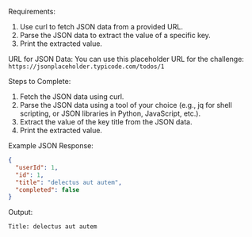 Requirements:

1. Use curl to fetch JSON data from a provided URL.
1. Parse the JSON data to extract the value of a specific key.
1. Print the extracted value.

URL for JSON Data:
You can use this placeholder URL for the challenge: `https://jsonplaceholder.typicode.com/todos/1`

Steps to Complete:

1. Fetch the JSON data using curl.
1. Parse the JSON data using a tool of your choice (e.g., jq for shell scripting, or JSON libraries in Python, JavaScript, etc.).
1. Extract the value of the key title from the JSON data.
1. Print the extracted value.

Example JSON Response:
```json
{
  "userId": 1,
  "id": 1,
  "title": "delectus aut autem",
  "completed": false
}

```

Output:
```
Title: delectus aut autem
```
